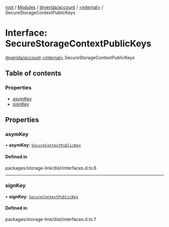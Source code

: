 [root](../README.md) / [Modules](../modules.md) / [@verida/account](../modules/verida_account.md) / [<internal\>](../modules/verida_account._internal_.md) / SecureStorageContextPublicKeys

# Interface: SecureStorageContextPublicKeys

[@verida/account](../modules/verida_account.md).[<internal\>](../modules/verida_account._internal_.md).SecureStorageContextPublicKeys

## Table of contents

### Properties

- [asymKey](verida_account._internal_.SecureStorageContextPublicKeys.md#asymkey)
- [signKey](verida_account._internal_.SecureStorageContextPublicKeys.md#signkey)

## Properties

### asymKey

• **asymKey**: [`SecureContextPublicKey`](verida_account._internal_.SecureContextPublicKey.md)

#### Defined in

packages/storage-link/dist/interfaces.d.ts:6

___

### signKey

• **signKey**: [`SecureContextPublicKey`](verida_account._internal_.SecureContextPublicKey.md)

#### Defined in

packages/storage-link/dist/interfaces.d.ts:7
